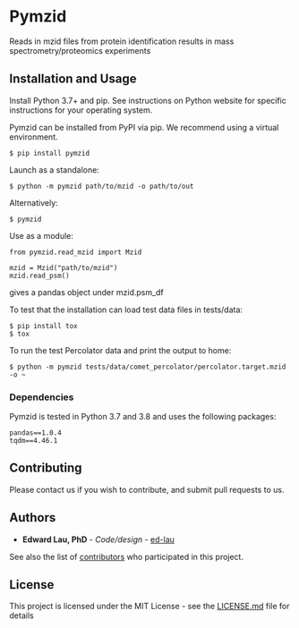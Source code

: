 # Pymzid

Reads in mzid files from protein identification results in mass spectrometry/proteomics experiments

## Installation and Usage

Install Python 3.7+ and pip. See instructions on Python website for specific instructions for your operating system.

Pymzid can be installed from PyPI via pip. We recommend using a virtual environment.

    $ pip install pymzid

Launch as a standalone:

    $ python -m pymzid path/to/mzid -o path/to/out

Alternatively:
    
    $ pymzid
    
Use as a module:

    from pymzid.read_mzid import Mzid
    
    mzid = Mzid("path/to/mzid")
    mzid.read_psm()
    
gives a pandas object under mzid.psm_df

To test that the installation can load test data files in tests/data:

    $ pip install tox
    $ tox
   
To run the test Percolator data and print the output to home:

    $ python -m pymzid tests/data/comet_percolator/percolator.target.mzid -o ~  
    
### Dependencies

Pymzid is tested in Python 3.7 and 3.8 and uses the following packages:

```
pandas==1.0.4
tqdm==4.46.1
```


## Contributing

Please contact us if you wish to contribute, and submit pull requests to us.


## Authors

* **Edward Lau, PhD** - *Code/design* - [ed-lau](https://github.com/ed-lau)

See also the list of [contributors](https://github.com/Lau-Lab/pymzid/graphs/contributors) who participated in this project.


## License

This project is licensed under the MIT License - see the [LICENSE.md](https://github.com/Lau-Lab/pymzid/blob/master/LICENSE.md) file for details

